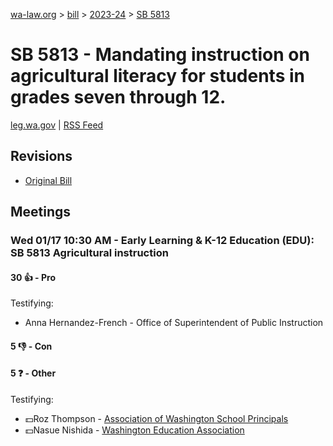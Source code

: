 [wa-law.org](/) > [bill](/bill/) > [2023-24](/bill/2023-24/) > [SB 5813](/bill/2023-24/sb/5813/)

# SB 5813 - Mandating instruction on agricultural literacy for students in grades seven through 12.
[leg.wa.gov](https://app.leg.wa.gov/billsummary?BillNumber=5813&Year=2023&Initiative=false) | [RSS Feed](./rss.xml)

## Revisions
* [Original Bill](1/)

## Meetings
### Wed 01/17 10:30 AM - Early Learning & K-12 Education (EDU): SB 5813 Agricultural instruction
#### 30 👍 - Pro
Testifying:
* Anna Hernandez-French - Office of Superintendent of Public Instruction

#### 5 👎 - Con

#### 5 ❓ - Other
Testifying:
* 💵Roz Thompson - [Association of Washington School Principals](/org/association_of_washington_school_principals/)
* 💵Nasue Nishida - [Washington Education Association](/org/washington_education_association/)
